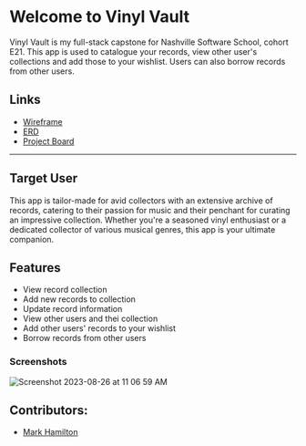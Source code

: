 # Welcome to Vinyl Vault
Vinyl Vault is my full-stack capstone for Nashville Software School, cohort E21.
This app is used to catalogue your records, view other user's collections and add those to your wishlist. Users can also borrow records from other users.

## Links
- [Wireframe](https://miro.com/app/board/uXjVMuTd9hQ=/#)
- [ERD](https://dbdiagram.io/d/64acbde402bd1c4a5ed68492)
- [Project Board](https://github.com/users/markh126/projects/7)
___
## Target User
This app is tailor-made for avid collectors with an extensive archive of records, catering to their passion for music and their penchant for curating an impressive collection. Whether you're a seasoned vinyl enthusiast or a dedicated collector of various musical genres, this app is your ultimate companion.

## Features
- View record collection
- Add new records to collection
- Update record information
- View other users and thei collection
- Add other users' records to your wishlist
- Borrow records from other users

### Screenshots
![Screenshot 2023-08-26 at 11 06 59 AM](https://github.com/markh126/Vinyl-Vault/assets/114036621/4ada6e9c-8b53-4f38-90d9-931575641a0e)



        
## Contributors:
- [Mark Hamilton](https://github.com/markh126)


